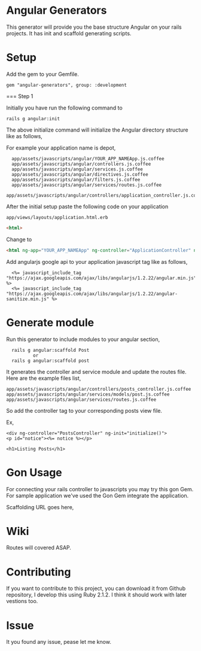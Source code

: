 # Angular Generators

This generator will provide you the base structure Angular on your
rails projects. It has init and scaffold generating scripts.

# Setup

Add the gem to your Gemfile.

`gem "angular-generators", group: :development`

=== Step 1

Initially you have run the following command to

`rails g angular:init`

The above initialize command will initialize the Angular directory
structure like as follows,

For example your application name is depot,

```
  app/assets/javascripts/angular/YOUR_APP_NAMEApp.js.coffee
  app/assets/javascripts/angular/controllers.js.coffee
  app/assets/javascripts/angular/services.js.coffee
  app/assets/javascripts/angular/directives.js.coffee
  app/assets/javascripts/angular/filters.js.coffee
  app/assets/javascripts/angular/services/routes.js.coffee
  app/assets/javascripts/angular/controllers/application_controller.js.coffee
```

After the initial setup paste the following code on your application

`app/views/layouts/application.html.erb`

``` html
<html>
```
Change to

``` html
<html ng-app="YOUR_APP_NAMEApp" ng-controller="ApplicationController" ng-init="initialize()">
```

Add angularjs google api to your application javascript tag like as
follows,

``` erb
  <%= javascript_include_tag "https://ajax.googleapis.com/ajax/libs/angularjs/1.2.22/angular.min.js" %>
  <%= javascript_include_tag "https://ajax.googleapis.com/ajax/libs/angularjs/1.2.22/angular-sanitize.min.js" %>
```

# Generate module

Run this generator to include modules to your angular section,

```
  rails g angular:scaffold Post
          or
  rails g angular:scaffold post

```
It generates the controller and service module and update the routes
file. Here are the example files list,

```
app/assets/javascripts/angular/controllers/posts_controller.js.coffee
app/assets/javascripts/angular/services/models/post.js.coffee
app/assets/javascripts/angular/services/routes.js.coffee
```

So add the controller tag to your corresponding posts view file.

Ex,

``` erb
<div ng-controller="PostsController" ng-init="initialize()">
<p id="notice"><%= notice %></p>

<h1>Listing Posts</h1>
```

# Gon Usage

For connecting your rails controller to javascripts you may try this
gon Gem. For sample application we've used the Gon Gem integrate the
application.

Scaffolding URL goes here,


# Wiki

Routes will covered ASAP.

# Contributing

If you want to contribute to this project, you can download it from
Github repository, I develop this using Ruby 2.1.2. I think it should
work with later vestions too.

# Issue

It you found any issue, pease let me know.



